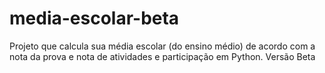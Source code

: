 # media-escolar-beta
Projeto que calcula sua média escolar (do ensino médio) de acordo com a nota da prova e nota de atividades e participação em Python. Versão Beta
